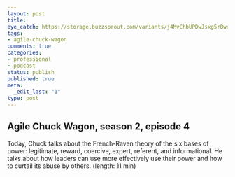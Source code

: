 ```yaml
---
layout: post
title: 
eye_catch: https://storage.buzzsprout.com/variants/j4MvChbUPDwJsxg5rBwxoyC6/8d66eb17bb7d02ca4856ab443a78f2148cafbb129f58a3c81282007c6fe24ff2?.jpg
tags:
- agile-chuck-wagon
comments: true
categories:
- professional
- podcast
status: publish
published: true
meta:
  _edit_last: "1"
type: post
---
```


## Agile Chuck Wagon, season 2, episode 4

Today, Chuck talks about the French-Raven theory of the six bases of power: legitimate, reward, coercive, expert, referent, and informational. He talks about how leaders can use more effectively use their power and how to curtail its abuse by others. (length: 11 min)
